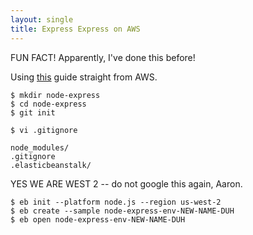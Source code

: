 ```yaml
---
layout: single
title: Express Express on AWS
---
```


FUN FACT! Apparently, I've done this before!

Using [this](https://docs.aws.amazon.com/elasticbeanstalk/latest/dg/create_deploy_nodejs_express.html) guide straight from AWS.

```console
$ mkdir node-express
$ cd node-express
$ git init
```
```console
$ vi .gitignore
```
```
node_modules/
.gitignore
.elasticbeanstalk/
```

YES WE ARE WEST 2 -- do not google this again, Aaron.
```console
$ eb init --platform node.js --region us-west-2
$ eb create --sample node-express-env-NEW-NAME-DUH
$ eb open node-express-env-NEW-NAME-DUH
```
